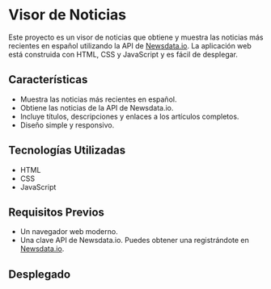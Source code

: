 # Visor de Noticias

Este proyecto es un visor de noticias que obtiene y muestra las noticias más recientes en español utilizando la API de [Newsdata.io](https://newsdata.io/). La aplicación web está construida con HTML, CSS y JavaScript y es fácil de desplegar.

## Características

- Muestra las noticias más recientes en español.
- Obtiene las noticias de la API de Newsdata.io.
- Incluye títulos, descripciones y enlaces a los artículos completos.
- Diseño simple y responsivo.

## Tecnologías Utilizadas

- HTML
- CSS
- JavaScript

## Requisitos Previos

- Un navegador web moderno.
- Una clave API de Newsdata.io. Puedes obtener una registrándote en [Newsdata.io](https://newsdata.io/).

## Desplegado

